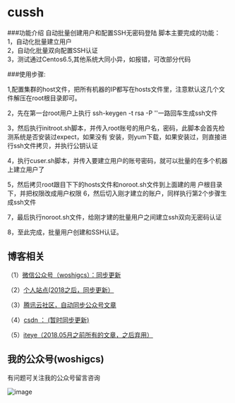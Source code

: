 # cussh

###功能介绍
自动批量创建用户和配置SSH无密码登陆
脚本主要完成的功能：<br/>
1，自动化批量建立用户<br/>
2，自动化批量双向配置SSH认证<br/>
3，测试通过Centos6.5,其他系统大同小异，如报错，可改部分代码<br/>



###使用步骤:

1,配置集群的host文件，把所有机器的IP都写在hosts文件里，注意默认这几个文件解压在root根目录即可。

2，先在第一台root用户上执行 ssh-keygen -t rsa -P ''一路回车生成ssh文件

3，然后执行initroot.sh脚本，并传入root账号的用户名，密码，此脚本会首先检测系统是否安装过expect，如果没有
安装，则yum下载，如果安装过，则直接进行ssh文件拷贝，并执行公钥认证

4，执行cuser.sh脚本，并传入要建立用户的账号密码，就可以批量的在多个机器上建立用户了

5，然后拷贝root跟目下下的hosts文件和noroot.sh文件到上面建的用
户根目录下，并把权限改成用户权限
6，然后切入刚才建立的账户，同样执行第2个步骤生成ssh文件

7，最后执行noroot.sh文件，给刚才建的批量用户之间建立ssh双向无密码认证

8，至此完成，批量用户创建和SSH认证。

## 博客相关

（1）[微信公众号（woshigcs）：同步更新](https://github.com/qindongliang/answer_sheet_scan/blob/master/imgs/gcs.jpg)

（2）[个人站点(2018之后，同步更新）](http://8090nixi.com/) 

（3）[腾讯云社区，自动同步公众号文章](<http://qindongliang.iteye.com/>)

（4）[csdn ： (暂时同步更新)](https://blog.csdn.net/u010454030)

（5）[iteye（2018.05月之前所有的文章，之后弃用）](<http://qindongliang.iteye.com/>)  






## 我的公众号(woshigcs)

有问题可关注我的公众号留言咨询

![image](https://github.com/qindongliang/answer_sheet_scan/blob/master/imgs/gcs.jpg)
